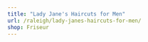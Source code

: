 ```yaml
---
title: "Lady Jane's Haircuts for Men"
url: /raleigh/lady-janes-haircuts-for-men/
shop: Friseur
---
```

